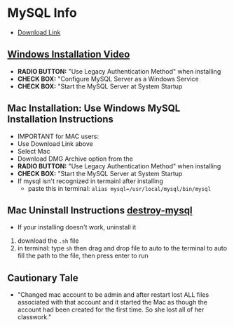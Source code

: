 # MySQL Info

- [Download Link](https://dev.mysql.com/downloads/mysql/)

## [Windows Installation Video](https://www.youtube.com/watch?v=u96rVINbAUI)

- **RADIO BUTTON:** "Use Legacy Authentication Method" when installing
- **CHECK BOX:** "Configure MySQL Server as a Windows Service
- **CHECK BOX:** "Start the MySQL Server at System Startup

## Mac Installation: Use Windows MySQL Installation Instructions

- IMPORTANT for MAC users:
- Use Download Link above
- Select Mac
- Download DMG Archive option from the
- **RADIO BUTTON:** "Use Legacy Authentication Method" when installing
- **CHECK BOX:** "Start the MySQL Server at System Startup
- If mysql isn't recognized in termainl after installing
  - paste this in terminal: `alias mysql=/usr/local/mysql/bin/mysql`

## Mac Uninstall Instructions [destroy-mysql](https://github.com/nprakash/HelpfulScripts)

- If your installing doesn't work, uninstall it

1. download the `.sh` file
2. in terminal: type `sh` then drag and drop file to auto to the terminal to auto fill the path to the file, then press enter to run

## Cautionary Tale

- "Changed mac account to be admin and after restart lost ALL files associated with that account and it started the Mac as though the account had been created for the first time.
  So she lost all of her classwork."
